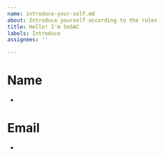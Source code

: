 ```yaml
---
name: introduce-your-self.md
about: Introduce yourself according to the rules
title: Hello! I'm SeSAC
labels: Introduce
assignees: ''

---
```


# Name
- 
# Email
-
